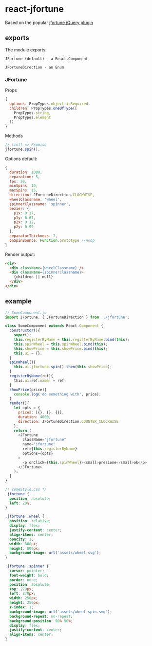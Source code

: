 # react-jfortune
Based on the popular [jfortune jQuery plugin](https://github.com/agustinrodriguez/jfortune)

## exports
The module exports:

`JFortune (default) - a React.Component`

`JFortuneDirection - an Enum`

### JFortune

Props
```javascript
{
  options: PropTypes.object.isRequired,
  children: PropTypes.oneOfType([
    PropTypes.string,
    PropTypes.element
  ])
}
```

Methods
```javascript
// [int] => Promise
jfortune.spin();
```

Options default:
```javascript
{
  duration: 1000,
  separation: 5,
  fps: 20,
  minSpins: 10,
  maxSpins: 15,
  direction: JFortuneDirection.CLOCKWISE,
  wheelClassname: 'wheel',
  spinnerClassname: 'spinner',
  bezier: {
    p1x: 0.17,
    p1y: 0.67,
    p2x: 0.12,
    p2y: 0.99
  },
  separatorThickness: 7,
  onSpinBounce: Function.prototype //noop
}
```

Render output:
```html
<div>
  <div className={wheelClassname} />
  <div className={spinnerClassname}>
    {children || null}
  </div>
</div>
```

## example

```javascript
// SomeComponent.js
import JFortune, { JFortuneDirection } from './jfortune';

class SomeComponent extends React.Component {
  constructor(){
    super();
    this.registerByName = this.registerByName.bind(this);
    this.spinWheel = this.spinWheel.bind(this);
    this.showPrice = this.showPrice.bind(this);
    this.ui = {};
  }
  spinWheel(){
    this.ui.jfortune.spin().then(this.showPrice);
  }
  registerByName(ref){
    this.ui[ref.name] = ref;
  }
  showPrice(price){
    console.log('do something with', price);
  }
  render(){
    let opts = {
      prices: [{}, {}, {}],
      duration: 4000,
      direction: JFortuneDirection.COUNTER_CLOCKWISE
    };
    return (
      <JFortune
        className="jfortune"
        name="jfortune"
        ref={this.registerByName}
        options={opts}
      >
        <p onClick={this.spinWheel}><small>presione</small>ok</p>
      </JFortune>
    );
  }
}
```

```css
/* someStyle.css */
.jfortune {
  position: absolute;
  left: 20%;
}

.jfortune .wheel {
  position: relative;
  display: flex;
  justify-content: center;
  align-items: center;
  opacity: 1;
  width: 800px;
  height: 800px;
  background-image: url('assets/wheel.svg');
}

.jfortune .spinner {
  cursor: pointer;
  font-weight: bold;
  border: none;
  position: absolute;
  top: 270px;
  left: 270px;
  width: 250px;
  height: 250px;
  z-index: 1;
  background-image: url('assets/wheel-spin.svg');
  background-repeat: no-repeat;
  background-position: 50% 50%;
  display: flex;
  justify-content: center;
  align-items: center;
}
```
